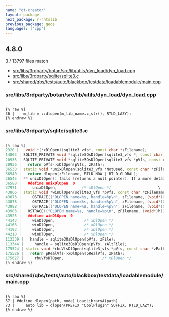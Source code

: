 ```yaml
---
name: "qt-creator"
layout: package
next_package: r-rhtslib
previous_package: geos
languages: ['cpp']
---
```

## 4.8.0
3 / 13797 files match

 - [src/libs/3rdparty/botan/src/lib/utils/dyn_load/dyn_load.cpp](#srclibs3rdpartybotansrclibutilsdyn_loaddyn_loadcpp)
 - [src/libs/3rdparty/sqlite/sqlite3.c](#srclibs3rdpartysqlitesqlite3c)
 - [src/shared/qbs/tests/auto/blackbox/testdata/loadablemodule/main.cpp](#srcsharedqbstestsautoblackboxtestdataloadablemodulemaincpp)

### src/libs/3rdparty/botan/src/lib/utils/dyn_load/dyn_load.cpp

```

{% raw %}
36 |    m_lib = ::dlopen(m_lib_name.c_str(), RTLD_LAZY);
{% endraw %}

```
### src/libs/3rdparty/sqlite/sqlite3.c

```cpp

{% raw %}
2320 |   void *(*xDlOpen)(sqlite3_vfs*, const char *zFilename);
14803 | SQLITE_PRIVATE void *sqlite3OsDlOpen(sqlite3_vfs *, const char *);
20935 | SQLITE_PRIVATE void *sqlite3OsDlOpen(sqlite3_vfs *pVfs, const char *zPath){
20936 |   return pVfs->xDlOpen(pVfs, zPath);
36538 | static void *unixDlOpen(sqlite3_vfs *NotUsed, const char *zFilename){
36540 |   return dlopen(zFilename, RTLD_NOW | RTLD_GLOBAL);
36545 | ** unixDlOpen() fails (returns a null pointer). If a more detailed error
36588 |   #define unixDlOpen  0
37971 |     unixDlOpen,           /* xDlOpen */                     \
43866 | static void *winDlOpen(sqlite3_vfs *pVfs, const char *zFilename){
43873 |     OSTRACE(("DLOPEN name=%s, handle=%p\n", zFilename, (void*)0));
43878 |     OSTRACE(("DLOPEN name=%s, handle=%p\n", zFilename, (void*)0));
43888 |     OSTRACE(("DLOPEN name=%s, handle=%p\n", zFilename, (void*)0));
43903 |   OSTRACE(("DLOPEN name=%s, handle=%p\n", zFilename, (void*)h));
43925 |   #define winDlOpen  0
44143 |     winDlOpen,             /* xDlOpen */
44168 |     winDlOpen,             /* xDlOpen */
44193 |     winDlOpen,             /* xDlOpen */
44218 |     winDlOpen,             /* xDlOpen */
113339 |   handle = sqlite3OsDlOpen(pVfs, zFile);
113344 |     handle = sqlite3OsDlOpen(pVfs, zAltFile);
175524 | static void *rbuVfsDlOpen(sqlite3_vfs *pVfs, const char *zPath){
175526 |   return pRealVfs->xDlOpen(pRealVfs, zPath);
175627 |     rbuVfsDlOpen,                 /* xDlOpen */
{% endraw %}

```
### src/shared/qbs/tests/auto/blackbox/testdata/loadablemodule/main.cpp

```

{% raw %}
57 | #define dlopen(path, mode) LoadLibraryA(path)
73 |     auto lib = dlopen(PREFIX "CoolPlugIn" SUFFIX, RTLD_LAZY);
{% endraw %}

```